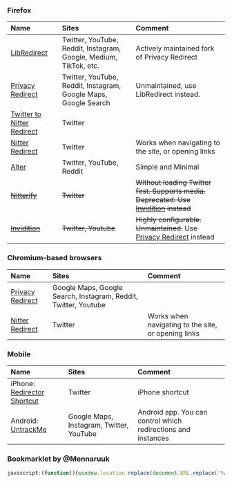 ### Firefox
| Name                                                                                                | Sites                                                           | Comment                                                                                                                                       |
| :-------------------------------------------------------------------------------------------------- | :-------------------------------------------------------------- | :-------------------------------------------------------------------------------------------------------------------------------------------- |
| [LibRedirect](https://addons.mozilla.org/en-GB/firefox/addon/libredirect/)                         | Twitter, YouTube, Reddit, Instagram, Google, Medium, TikTok, etc.        | Actively maintained fork of Privacy Redirect
| [Privacy Redirect](https://addons.mozilla.org/firefox/addon/privacy-redirect/)                      | Twitter, YouTube, Reddit, Instagram, Google Maps, Google Search | Unmaintained, use LibRedirect instead.                                                                                                        |
| [Twitter to Nitter Redirect](https://addons.mozilla.org/firefox/addon/twitter-to-nitter-redirect/)  | Twitter                                                         |                                                                                                                                               |
| [Nitter Redirect](https://addons.mozilla.org/firefox/addon/nitter-redirect/)                        | Twitter                                                         | Works when navigating to the site, or opening links                                                                                           |
| [Alter](https://addons.mozilla.org/firefox/addon/alter/)                                            | Twitter, YouTube, Reddit                                        | Simple and Minimal                                                                                                                            |
| ~~[Nitterify](https://addons.mozilla.org/firefox/addon/nitterify/)~~                                | ~~Twitter~~                                                     | ~~Without loading Twitter first. Supports media. Deprecated. Use [Invidition](https://addons.mozilla.org/firefox/addon/invidition/) instead~~ |
| ~~[Invidition](https://addons.mozilla.org/firefox/addon/invidition/)~~                              | ~~Twitter, Youtube~~                                            | ~~Highly configurable. Unmaintained.~~ Use [Privacy Redirect](https://addons.mozilla.org/firefox/addon/privacy-redirect/) instead             |

### Chromium-based browsers
| Name                                                                                                            | Sites                                                           | Comment                                             |
| :-------------------------------------------------------------------------------------------------------------- | :-------------------------------------------------------------- | :-------------------------------------------------- |
| [Privacy Redirect](https://chrome.google.com/webstore/detail/privacy-redirect/pmcmeagblkinmogikoikkdjiligflglb) | Google Maps, Google Search, Instagram, Reddit, Twitter, Youtube |                                                     |
| [Nitter Redirect](https://chrome.google.com/webstore/detail/nitter-redirect/mohaicophfnifehkkkdbcejkflmgfkof)   | Twitter                                                         | Works when navigating to the site, or opening links |

### Mobile
| Name                                                                                             | Sites                                    | Comment                                                       |
| :----------------------------------------------------------------------------------------------- | :--------------------------------------- | :------------------------------------------------------------ |
| iPhone: [Redirector Shortcut](https://www.icloud.com/shortcuts/3e90ac68c77b45eb82cb18dab519ff76) | Twitter                                  | iPhone shortcut                                               |
| Android: [UntrackMe](https://f-droid.org/packages/app.fedilab.nitterizeme/)                      | Google Maps, Instagram, Twitter, YouTube | Android app. You can control which redirections and instances |

### Bookmarklet by @Mennaruuk
```js
javascript:(function(){window.location.replace(document.URL.replace('twitter.com','nitter.net'))})()
```
